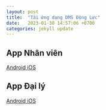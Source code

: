 ```yaml
---
layout: post
title:  "Tải ứng dụng DMS Động Lực"
date:   2023-01-30 14:57:06 +0700
categories: jekyll update
---
```



<link rel="stylesheet" href="https://cdnjs.cloudflare.com/ajax/libs/twitter-bootstrap/4.6.1/css/bootstrap.min.css" integrity="sha512-T584yQ/tdRR5QwOpfvDfVQUidzfgc2339Lc8uBDtcp/wYu80d7jwBgAxbyMh0a9YM9F8N3tdErpFI8iaGx6x5g==" crossorigin="anonymous" referrerpolicy="no-referrer" />

## App Nhân viên


<div class="d-flex justify-content-center">
<a role="button" class="btn btn-primary mx-2 my-4" href="https://github.com/truesight-team/dongluc-apps/releases/download/dev/DongLucNhanVien.apk">
  Android
</a>

<a role="button" class="btn btn-primary mx-2 my-4" href="itms-services:///?action=download-manifest&url=https://truesight-team.github.io/dongluc-apps/vinaseed-staff.plist">
  iOS
</a>
</div>

## App Đại lý

<div class="d-flex justify-content-center">
<a role="button" class="btn btn-primary mx-2 my-4" href="https://github.com/truesight-team/dongluc-apps/releases/download/dev/DongLucDaiLy.apk">
  Android
</a>

<a role="button" class="btn btn-primary mx-2 my-4" href="itms-services:///?action=download-manifest&url=https://dms.dongluc.vn/downloads/vinaseed-store.plist">
  iOS
</a>
</div>
